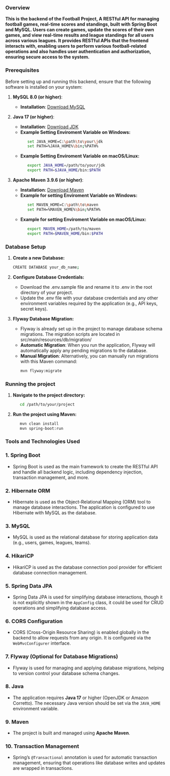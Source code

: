 ### Overview
**This is the backend of the Football Project, A RESTful API for managing football games, real-time scores and standings, built with Spring Boot and MySQL.
Users can create games, update the scores of their own games, and view real-time results and league standings for all users across various leagues.
It provides RESTful APIs that the frontend interacts with,
enabling users to perform various football-related operations and also handles user authentication and authorization, ensuring secure access to the system.**

### Prerequisites
Before setting up and running this backend, ensure that the following software is installed on your system:

1. **MySQL 8.0 (or higher)**:
    - **Installation**: [Download MySQL](https://dev.mysql.com/downloads/installer)
      
2. **Java 17 (or higher)**:
   - **Installation**: [Download JDK](https://www.oracle.com/java/technologies/downloads/?er=221886)
   - **Example Setting Enviroment Variable on Windows:**
     ```bash
        set JAVA_HOME=C:\path\to\your\jdk
        set PATH=%JAVA_HOME%\bin;%PATH%
   - **Example Setting Enviroment Variable on macOS/Linux:**
      ```bash
         export JAVA_HOME=/path/to/your/jdk
         export PATH=$JAVA_HOME/bin:$PATH

3. **Apache Maven 3.9.6 (or higher)**:
   - **Installation**: [Download Maven](https://maven.apache.org/download.cgi)
   - **Example for setting Enviroment Variable on Windows:**
     ```bash
        set MAVEN_HOME=C:\path\to\maven
        set PATH=%MAVEN_HOME%\bin;%PATH%
   - **Example for setting Enviroment Variable on macOS/Linux:**
     ```bash
        export MAVEN_HOME=/path/to/maven
        export PATH=$MAVEN_HOME/bin:$PATH

### Database Setup
1. **Create a new Database:**
   ```bash
   CREATE DATABASE your_db_name;
   
2. **Configure Database Credentials:**
   - Download the .env.sample file and rename it to .env in the root directory of your project.
   - Update the .env file with your database credentials and any other environment variables required by the application (e.g., API keys, secret keys).
     
3. **Flyway Database Migration:**
   - Flyway is already set up in the project to manage database schema migrations. The migration scripts are located in src/main/resources/db/migration/
   - **Automatic Migration**: When you run the application, Flyway will automatically apply any pending migrations to the database.
   - **Manual Migration**: Alternatively, you can manually run migrations with this Maven command:
     ```bash
     mvn flyway:migrate
     
### Running the project

1. **Navigate to the project directory:**
   ```bash
      cd /path/to/your/project
   
2. **Run the project using Maven:**
   ```bash
      mvn clean install
      mvn spring-boot:run

### Tools and Technologies Used

### 1. **Spring Boot**
- Spring Boot is used as the main framework to create the RESTful API and handle all backend logic, including dependency injection, transaction management, and more.

### 2. **Hibernate ORM**
- Hibernate is used as the Object-Relational Mapping (ORM) tool to manage database interactions. The application is configured to use Hibernate with MySQL as the database.

### 3. **MySQL**
- MySQL is used as the relational database for storing application data (e.g., users, games, leagues, teams).

### 4. **HikariCP**
- HikariCP is used as the database connection pool provider for efficient database connection management.

### 5. **Spring Data JPA**
- Spring Data JPA is used for simplifying database interactions, though it is not explicitly shown in the `AppConfig` class, it could be used for CRUD operations and simplifying database access.
  
### 6. **CORS Configuration**
- CORS (Cross-Origin Resource Sharing) is enabled globally in the backend to allow requests from any origin. It is configured via the `WebMvcConfigurer` interface.

### 7. **Flyway (Optional for Database Migrations)**
- Flyway is used for managing and applying database migrations, helping to version control your database schema changes.

### 8. **Java**
- The application requires **Java 17** or higher (OpenJDK or Amazon Corretto). The necessary Java version should be set via the `JAVA_HOME` environment variable.

### 9. **Maven**
- The project is built and managed using **Apache Maven**.

### 10. **Transaction Management**
- Spring’s `@Transactional` annotation is used for automatic transaction management, ensuring that operations like database writes and updates are wrapped in transactions.



